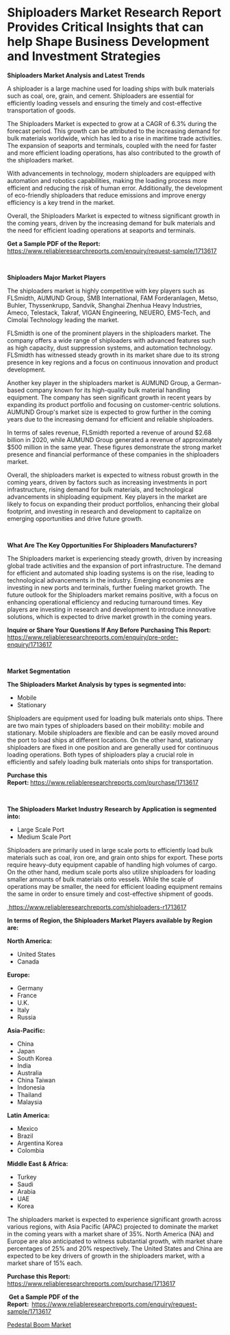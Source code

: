 <p><h1>Shiploaders Market Research Report Provides Critical Insights that can help Shape Business Development and Investment Strategies</h1></p><p><strong>Shiploaders Market Analysis and Latest Trends</strong></p>
<p><p>A shiploader is a large machine used for loading ships with bulk materials such as coal, ore, grain, and cement. Shiploaders are essential for efficiently loading vessels and ensuring the timely and cost-effective transportation of goods.</p><p>The Shiploaders Market is expected to grow at a CAGR of 6.3% during the forecast period. This growth can be attributed to the increasing demand for bulk materials worldwide, which has led to a rise in maritime trade activities. The expansion of seaports and terminals, coupled with the need for faster and more efficient loading operations, has also contributed to the growth of the shiploaders market.</p><p>With advancements in technology, modern shiploaders are equipped with automation and robotics capabilities, making the loading process more efficient and reducing the risk of human error. Additionally, the development of eco-friendly shiploaders that reduce emissions and improve energy efficiency is a key trend in the market.</p><p>Overall, the Shiploaders Market is expected to witness significant growth in the coming years, driven by the increasing demand for bulk materials and the need for efficient loading operations at seaports and terminals.</p></p>
<p><strong>Get a Sample PDF of the Report:&nbsp;</strong> <a href="https://www.reliableresearchreports.com/enquiry/request-sample/1713617">https://www.reliableresearchreports.com/enquiry/request-sample/1713617</a></p>
<p>&nbsp;</p>
<p><strong>Shiploaders Major Market Players</strong></p>
<p><p>The shiploaders market is highly competitive with key players such as FLSmidth, AUMUND Group, SMB International, FAM Forderanlagen, Metso, Buhler, Thyssenkrupp, Sandvik, Shanghai Zhenhua Heavy Industries, Ameco, Telestack, Takraf, VIGAN Engineering, NEUERO, EMS-Tech, and Cimolai Technology leading the market.</p><p>FLSmidth is one of the prominent players in the shiploaders market. The company offers a wide range of shiploaders with advanced features such as high capacity, dust suppression systems, and automation technology. FLSmidth has witnessed steady growth in its market share due to its strong presence in key regions and a focus on continuous innovation and product development.</p><p>Another key player in the shiploaders market is AUMUND Group, a German-based company known for its high-quality bulk material handling equipment. The company has seen significant growth in recent years by expanding its product portfolio and focusing on customer-centric solutions. AUMUND Group's market size is expected to grow further in the coming years due to the increasing demand for efficient and reliable shiploaders.</p><p>In terms of sales revenue, FLSmidth reported a revenue of around $2.68 billion in 2020, while AUMUND Group generated a revenue of approximately $500 million in the same year. These figures demonstrate the strong market presence and financial performance of these companies in the shiploaders market.</p><p>Overall, the shiploaders market is expected to witness robust growth in the coming years, driven by factors such as increasing investments in port infrastructure, rising demand for bulk materials, and technological advancements in shiploading equipment. Key players in the market are likely to focus on expanding their product portfolios, enhancing their global footprint, and investing in research and development to capitalize on emerging opportunities and drive future growth.</p></p>
<p>&nbsp;</p>
<p><strong>What Are The Key Opportunities For Shiploaders Manufacturers?</strong></p>
<p><p>The Shiploaders market is experiencing steady growth, driven by increasing global trade activities and the expansion of port infrastructure. The demand for efficient and automated ship loading systems is on the rise, leading to technological advancements in the industry. Emerging economies are investing in new ports and terminals, further fueling market growth. The future outlook for the Shiploaders market remains positive, with a focus on enhancing operational efficiency and reducing turnaround times. Key players are investing in research and development to introduce innovative solutions, which is expected to drive market growth in the coming years.</p></p>
<p><strong>Inquire or Share Your Questions If Any Before Purchasing This Report:</strong> <a href="https://www.reliableresearchreports.com/enquiry/pre-order-enquiry/1713617">https://www.reliableresearchreports.com/enquiry/pre-order-enquiry/1713617</a></p>
<p>&nbsp;</p>
<p><strong>Market Segmentation</strong></p>
<p><strong>The Shiploaders Market Analysis by types is segmented into:</strong></p>
<p><ul><li>Mobile</li><li>Stationary</li></ul></p>
<p><p>Shiploaders are equipment used for loading bulk materials onto ships. There are two main types of shiploaders based on their mobility: mobile and stationary. Mobile shiploaders are flexible and can be easily moved around the port to load ships at different locations. On the other hand, stationary shiploaders are fixed in one position and are generally used for continuous loading operations. Both types of shiploaders play a crucial role in efficiently and safely loading bulk materials onto ships for transportation.</p></p>
<p><strong>Purchase this Report:&nbsp;</strong><a href="https://www.reliableresearchreports.com/purchase/1713617">https://www.reliableresearchreports.com/purchase/1713617</a></p>
<p>&nbsp;</p>
<p><strong>The Shiploaders Market Industry Research by Application is segmented into:</strong></p>
<p><ul><li>Large Scale Port</li><li>Medium Scale Port</li></ul></p>
<p><p>Shiploaders are primarily used in large scale ports to efficiently load bulk materials such as coal, iron ore, and grain onto ships for export. These ports require heavy-duty equipment capable of handling high volumes of cargo. On the other hand, medium scale ports also utilize shiploaders for loading smaller amounts of bulk materials onto vessels. While the scale of operations may be smaller, the need for efficient loading equipment remains the same in order to ensure timely and cost-effective shipment of goods.</p></p>
<p><a href="https://www.reliableresearchreports.com/shiploaders-r1713617">&nbsp;https://www.reliableresearchreports.com/shiploaders-r1713617</a></p>
<p><strong>In terms of Region, the Shiploaders Market Players available by Region are:</strong></p>
<p>
    <p> <strong> North America: </strong>
        <ul>
            <li>United States</li>
            <li>Canada</li>
        </ul>
        </p> 
    <p> <strong> Europe: </strong>
        <ul>
            <li>Germany</li>
            <li>France</li>
            <li>U.K.</li>
            <li>Italy</li>
            <li>Russia</li>
        </ul>
        </p> 
    <p> <strong> Asia-Pacific: </strong>
        <ul>
            <li>China</li>
            <li>Japan</li>
            <li>South Korea</li>
            <li>India</li>
            <li>Australia</li>
            <li>China Taiwan</li>
            <li>Indonesia</li>
            <li>Thailand</li>
            <li>Malaysia</li>
        </ul>
        </p> 
    <p> <strong> Latin America: </strong>
        <ul>
            <li>Mexico</li>
            <li>Brazil</li>
            <li>Argentina Korea</li>
            <li>Colombia</li>
        </ul>
        </p> 
    <p> <strong> Middle East & Africa: </strong>
        <ul>
            <li>Turkey</li>
            <li>Saudi</li>
            <li>Arabia</li>
            <li>UAE</li>
            <li>Korea</li>
        </ul>
    </p>
    </p>
<p><p>The shiploaders market is expected to experience significant growth across various regions, with Asia Pacific (APAC) projected to dominate the market in the coming years with a market share of 35%. North America (NA) and Europe are also anticipated to witness substantial growth, with market share percentages of 25% and 20% respectively. The United States and China are expected to be key drivers of growth in the shiploaders market, with a market share of 15% each.</p></p>
<p><strong>Purchase this Report: </strong><a href="https://www.reliableresearchreports.com/purchase/1713617">https://www.reliableresearchreports.com/purchase/1713617</a></p>
<p>&nbsp;<strong>Get a Sample PDF of the Report:&nbsp;&nbsp;</strong><a href="https://www.reliableresearchreports.com/enquiry/request-sample/1713617">https://www.reliableresearchreports.com/enquiry/request-sample/1713617</a></p>
<p><strong></strong></p>
<p><p><a href="https://github.com/RichRobinson5/Market-Research-Report-List-4/blob/main/pedestal-boom-market.md">Pedestal Boom Market</a></p></p>